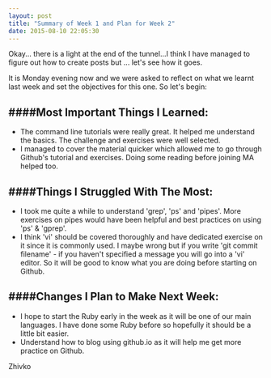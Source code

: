 ```yaml
---
layout: post
title: "Summary of Week 1 and Plan for Week 2"
date: 2015-08-10 22:05:30
---
```


Okay... there is a light at the end of the tunnel...I think I have managed to figure out how to create posts but ... let's see how it goes.

It is Monday evening now and we were asked to reflect on what we learnt last week and set the objectives for this one. So let's begin:


####Most Important Things I Learned:
-------------------------------

* The command line tutorials were really great. It helped me understand the basics. The challenge and exercises were well selected.
* I managed to cover the material quicker which allowed me to go through Github's tutorial and exercises. Doing some reading before joining MA helped too.

####Things I Struggled With The Most:
-------------------------------

* I took me quite a while to understand 'grep', 'ps' and 'pipes'. More exercises on pipes would have been helpful and best practices on using 'ps' & 'gprep'.
* I think 'vi' should be covered thoroughly and have dedicated exercise on it since it is commonly used. I maybe wrong but if you write 'git commit filename' - if you haven't specified a message you will go into a 'vi' editor. So it will be good to know what you are doing before starting on Github.


####Changes I Plan to Make Next Week:
-------------------------------

* I hope to start the Ruby early in the week as it will be one of our main languages. I have done some Ruby before so hopefully it should be a little bit easier.
* Understand how to blog using github.io as it will help me get more practice on Github.


Zhivko